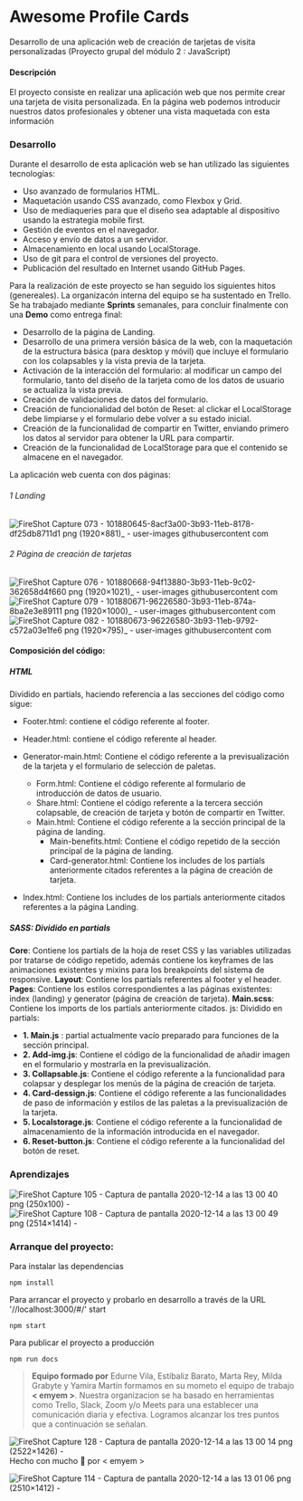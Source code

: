 # Awesome Profile Cards
Desarrollo de una aplicación web de creación de tarjetas de visita personalizadas (Proyecto grupal del módulo 2 : JavaScript)

#### Descripción
El proyecto consiste en realizar una aplicación web que nos permite crear una tarjeta de visita personalizada. En la página web podemos introducir nuestros datos profesionales y obtener una vista maquetada con esta información


### Desarrollo
Durante el desarrollo de esta aplicación web se han utilizado las siguientes tecnologías:

- Uso avanzado de formularios HTML.
- Maquetación usando CSS avanzado, como Flexbox y Grid.
- Uso de mediaqueries para que el diseño sea adaptable al dispositivo usando la estrategia mobile first.
- Gestión de eventos en el navegador.
- Acceso y envío de datos a un servidor.
- Almacenamiento en local usando LocalStorage.
- Uso de git para el control de versiones del proyecto.
- Publicación del resultado en Internet usando GitHub Pages.


Para la realización de este proyecto se han seguido los siguientes hitos (genereales). La organizacón interna del equipo se ha sustentado en Trello. Se ha trabajado mediante **Sprints** semanales, para concluir finalmente con una **Demo** como entrega final:

- Desarrollo de la página de Landing.
- Desarrollo de una primera versión básica de la web, con la maquetación de la estructura básica (para desktop y móvil) que incluye el formulario con los colapsables y la vista previa de la tarjeta.
- Activación de la interacción del formulario: al modificar un campo del formulario, tanto del diseño de la tarjeta como de los datos de usuario se actualiza la vista previa.
- Creación de validaciones de datos del formulario.
- Creación de funcionalidad del botón de Reset: al clickar el LocalStorage debe limpiarse y el formulario debe volver a su estado inicial.
- Creación de la funcionalidad de compartir en Twitter, enviando primero los datos al servidor para obtener la URL para compartir.
- Creación de la funcionalidad de LocalStorage para que el contenido se almacene en el navegador.


La aplicación web cuenta con dos páginas: 

###### 1 Landing
![FireShot Capture 073 - 101880645-8acf3a00-3b93-11eb-8178-df25db8711d1 png (1920×881)_ - user-images githubusercontent com](https://user-images.githubusercontent.com/70572595/102081054-dc83f880-3e0f-11eb-8db3-eb42c3829515.png)


###### 2 Página de creación de tarjetas
![FireShot Capture 076 - 101880668-94f13880-3b93-11eb-9c02-362658d4f660 png (1920×1021)_ - user-images githubusercontent com](https://user-images.githubusercontent.com/70572595/102081055-de4dbc00-3e0f-11eb-949c-4b1001204459.png)
![FireShot Capture 079 - 101880671-96226580-3b93-11eb-874a-8ba2e3e89111 png (1920×1000)_ - user-images githubusercontent com](https://user-images.githubusercontent.com/70572595/102081059-dee65280-3e0f-11eb-9096-3b94f0ccb65b.png)
![FireShot Capture 082 - 101880673-96226580-3b93-11eb-9792-c572a03e1fe6 png (1920×795)_ - user-images githubusercontent com](https://user-images.githubusercontent.com/70572595/102081065-e0b01600-3e0f-11eb-9c07-953a742b97c6.png)

#### Composición del código:
##### HTML
Dividido en partials, haciendo referencia a las secciones del código como sigue:
- Footer.html: contiene el código referente al footer.
- Header.html: contiene el código referente al header.
- Generator-main.html: Contiene el código referente a la previsualización de la tarjeta y el formulario de selección de paletas.
  - Form.html: Contiene el código referente al formulario de introducción de datos de usuario.
  - Share.html: Contiene el código referente a la tercera sección colapsable, de creación de tarjeta y botón de compartir en Twitter.
  - Main.html: Contiene el código referente a la sección principal de la página de landing.
    - Main-benefits.html: Contiene el código repetido de la sección principal de la página de landing.
    - Card-generator.html: Contiene los includes de los partials anteriormente citados referentes a la página de creación de tarjeta.
    
- Index.html: Contiene los includes de los partials anteriormente citados referentes a la página Landing.

##### SASS: Dividido en partials
 __Core__: Contiene los partials de la hoja de reset CSS y las variables utilizadas por tratarse de código repetido, además contiene los keyframes de las animaciones existentes y mixins para los breakpoints del sistema de responsive.
__Layout__: Contiene los partials referentes al footer y el header.
__Pages__: Contiene los estilos correspondientes a las páginas existentes: index (landing) y generator (página de creación de tarjeta).
__Main.scss__: Contiene los imports de los partials anteriormente citados.
js: Dividido en partials:
-    **1. Main.js** : partial actualmente vacío preparado para funciones de la sección principal.
-   **2. Add-img.js**: Contiene el código de la funcionalidad de añadir imagen en el formulario y mostrarla en la previsualización.
-  **3. Collapsable.js**: Contiene el código referente a la funcionalidad para colapsar y desplegar los menús de la página de creación de tarjeta.
- **4. Card-dessign.js**: Contiene el código referente a las funcionalidades de paso de información y estilos de las paletas a la previsualización de la tarjeta.
-  **5. Localstorage.js**: Contiene el código referente a la funcionalidad de almacenamiento de la información introducida en el navegador.
- **6. Reset-button.js**: Contiene el código referente a la funcionalidad del botón de reset.

### Aprendizajes
![FireShot Capture 105 - Captura de pantalla 2020-12-14 a las 13 00 40 png (250x100) - ](https://user-images.githubusercontent.com/70572595/102080242-6af77a80-3e0e-11eb-8c2f-74e1e3c52930.png)
![FireShot Capture 108 - Captura de pantalla 2020-12-14 a las 13 00 49 png (2514×1414) - ](https://user-images.githubusercontent.com/70572595/102080071-1f44d100-3e0e-11eb-8e6b-e9a3910d7a6b.png)

### Arranque del proyecto:
Para instalar las dependencias

```
npm install 
```
Para arrancar el proyecto y probarlo en desarrollo a través de la URL '//localhost:3000/#/'
start
```
npm start
``` 
Para publicar el proyecto a producción
```
npm run docs
````

> **Equipo formado por**
Edurne Vila, Estíbaliz Barato, Marta Rey, Milda Grabyte y Yamira Martín formamos en su mometo el equipo de trabajo **< emyem >**.
Nuestra organizacion se ha basado en herramientas como Trello, Slack, Zoom y/o Meets para una establecer una comunicación diaria y efectiva. 
Logramos alcanzar los tres puntos que a continuación se señalan. 

![FireShot Capture 128 - Captura de pantalla 2020-12-14 a las 13 00 14 png (2522×1426) - ](https://user-images.githubusercontent.com/70572595/102079984-f6244080-3e0d-11eb-982e-4dff0e973c67.png)
Hecho con mucho 💜 por < emyem >

![FireShot Capture 114 - Captura de pantalla 2020-12-14 a las 13 01 06 png (2510×1412) - ](https://user-images.githubusercontent.com/70572595/102080113-2d92ed00-3e0e-11eb-91bd-3df8bcb42718.png)
